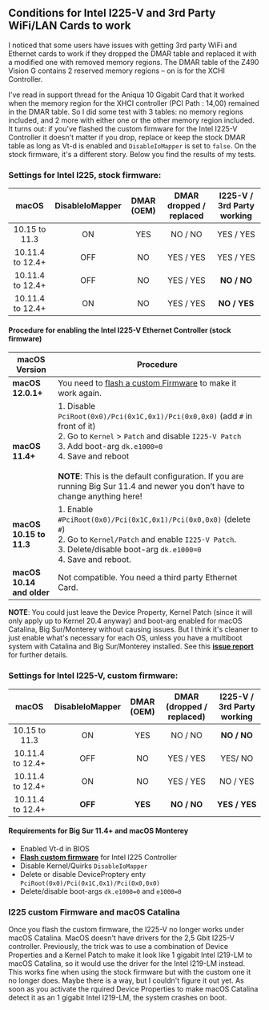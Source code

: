 ## Conditions for Intel I225-V and 3rd Party WiFi/LAN Cards to work
I noticed that some users have issues with getting 3rd party WiFi and Ethernet cards to work if they dropped the DMAR table and replaced it with a modified one with removed memory regions. The DMAR table of the Z490 Vision G contains 2 reserved memory regions – on is for the XCHI Controller. 

I've read in support thread for the Aniqua 10 Gigabit Card that it worked when the memory region for the XHCI controller (PCI Path : 14,00) remained in the DMAR table. So I did some test with 3 tables: no memory regions included, and 2 more with either one or the other memory region included. It turns out: if you've flashed the custom firmware for the Intel I225-V Controller it doesn't matter if you drop, replace or keep the stock DMAR table as long as Vt-d is enabled and `DisableIoMapper` is set to `false`. On the stock firmware, it's a different story. Below you find the results of my tests.

### Settings for Intel I225, stock firmware:

macOS            |DisableIoMapper|DMAR (OEM) |DMAR dropped / replaced | I225-V / 3rd Party working|
:---------------:|:-------------:|:---------:|:----------------------:|:-------------------------:|
10.15 to 11.3    | ON            | YES       | NO / NO                | YES / YES
10.11.4 to 12.4+ | OFF           | NO        | YES / YES               | YES / YES
10.11.4 to 12.4+ | OFF           | NO        | YES / YES              | **NO / NO**
10.11.4 to 12.4+ | ON            | NO        | YES / YES              | **NO / YES**

#### Procedure for enabling the Intel I225-V Ethernet Controller (stock firmware)

|macOS Version|Procedure|
|-------------|---------|
**macOS 12.0.1+**| You need to [flash a custom Firmware](https://github.com/5T33Z0/Gigabyte-Z490-Vision-G-Hackintosh-OpenCore/blob/main/I225-V_FIX.md) to make it work again.
**macOS 11.4+**|	1. Disable `PciRoot(0x0)/Pci(0x1C,0x1)/Pci(0x0,0x0)` (add `#` in front of it)</br>2. Go to `Kernel` > `Patch` and disable `I225-V Patch` </br> 3. Add boot-arg `dk.e1000=0`</br> 4. Save and reboot</br></br>**NOTE**: This is the default configuration. If you are running Big Sur 11.4 and newer you don’t have to change anything here!
**macOS 10.15 to 11.3**|1. Enable `#PciRoot(0x0)/Pci(0x1C,0x1)/Pci(0x0,0x0)` (delete `#`)</br> 2. Go to `Kernel/Patch` and enable `I225-V Patch`.</br> 3. Delete/disable boot-arg `dk.e1000=0`</br> 4. Save and reboot.
**macOS 10.14 and older**| Not compatible. You need a third party Ethernet Card.
	
**NOTE**: You could just leave the Device Property, Kernel Patch (since it will only apply up to Kernel 20.4 anyway) and boot-arg enabled for macOS Catalina, Big Sur/Monterey without causing issues. But I think it's cleaner to just enable what's necessary for each OS, unless you have a multiboot system with Catalina and Big Sur/Monterey installed. See this [**issue report**](https://github.com/dortania/bugtracker/issues/213) for further details.

### Settings for Intel I225-V, custom firmware:

macOS            |DisableIoMapper|DMAR (OEM)|DMAR (dropped / replaced)| I225-V / 3rd Party working|
:---------------:|:-------------:|:--------:|:-----------------------:|:-------------------------:
10.15 to 11.3    | ON            | YES      | NO / NO                 | **NO / NO**
10.11.4 to 12.4+ | OFF           | NO       | YES / YES               | YES/ NO
10.11.4 to 12.4+ | ON            | NO       | YES / YES               | NO / YES
10.11.4 to 12.4+ | **OFF**       | **YES**  | **NO / NO**             | **YES / YES**

#### Requirements for Big Sur 11.4+ and macOS Monterey
- Enabled Vt-d in BIOS
- [**Flash custom firmware**](https://github.com/5T33Z0/Gigabyte-Z490-Vision-G-Hackintosh-OpenCore/blob/main/I225-V_FIX.md) for Intel I225 Controller
- Disable Kernel/Quirks `DisableIoMapper`
- Delete or disable DeviceProptery enty `PciRoot(0x0)/Pci(0x1C,0x1)/Pci(0x0,0x0)`
- Delete/disable boot-args `dk.e1000=0` and `e1000=0`

### I225 custom Firmware and macOS Catalina

Once you flash the custom firmware, the I225-V no longer works under macOS Catalina. MacOS doesn't have drivers for the 2,5 Gbit I225-V controller. Previously, the trick was to use a combination of Device Properties and a Kernel Patch to make it look like 1 gigabit Intel I219-LM to macOS Catalina, so it would use the driver for the Intel I219-LM instead. This works fine when using the stock firmware but with the custom one it no longer does. Maybe there is a way, but I couldn't figure it out yet. As soon as you activate the rquired Device Properties to make macOS Catalina detect it as an 1 gigabit Intel I219-LM, the system crashes on boot.
